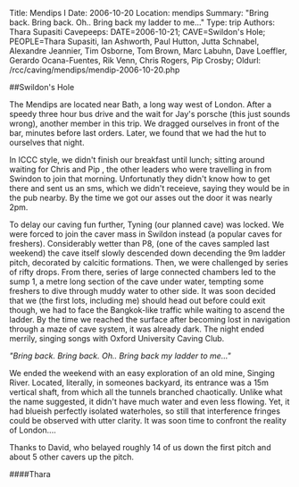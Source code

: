 Title: Mendips I
Date: 2006-10-20
Location: mendips
Summary: "Bring back. Bring back. Oh.. Bring back my ladder to me..."
Type: trip
Authors: Thara Supasiti
Cavepeeps: DATE=2006-10-21; CAVE=Swildon's Hole; PEOPLE=Thara Supasiti, Ian Ashworth, Paul Hutton, Jutta Schnabel, Alexandre Jeannier, Tim Osborne, Tom Brown, Marc Labuhn, Dave Loeffler, Gerardo Ocana-Fuentes, Rik Venn, Chris Rogers, Pip Crosby;
Oldurl: /rcc/caving/mendips/mendip-2006-10-20.php

##Swildon's Hole

The Mendips are located near Bath, a long way west of London. After a speedy three hour bus drive and the wait for Jay's porsche (this just sounds wrong), another member in this trip. We dragged ourselves in front of the bar, minutes before last orders. Later, we found that we had the hut to ourselves that night.

In ICCC style, we didn't finish our breakfast until lunch; sitting around waiting for Chris and Pip , the other leaders who were travelling in from Swindon to join that morning. Unfortunatly they didn't know how to get there and sent us an sms, which we didn't receieve, saying they would be in the pub nearby. By the time we got our asses out the door it was nearly 2pm.

To delay our caving fun further, Tyning (our planned cave) was locked. We were forced to join the caver mass in Swildon instead (a popular caves for freshers). Considerably wetter than P8, (one of the caves sampled last weekend) the cave itself slowly descended down decending the 9m ladder pitch, decorated by calcitic formations. Then, we were challenged by series of rifty drops. From there, series of large connected chambers led to the sump 1, a metre long section of the cave under water, tempting some freshers to dive through muddy water to other side. It was soon decided that we (the first lots, including me) should head out before could exit though, we had to face the Bangkok-like traffic while waiting to ascend the ladder. By the time we reached the surface after becoming lost in navigation through a maze of cave system, it was already dark. The night ended merrily, singing songs with Oxford University Caving Club.

*"Bring back. Bring back. Oh.. Bring back my ladder to me..."*

We ended the weekend with an easy exploration of an old mine, Singing River. Located, literally, in someones backyard, its entrance was a 15m vertical shaft, from which all the tunnels branched chaotically. Unlike what the name suggested, it didn't have much water and even less flowing. Yet, it had blueish perfectly isolated waterholes, so still that interference fringes could be observed with utter clarity. It was soon time to confront the reality of London....

Thanks to David, who belayed roughly 14 of us down the first pitch and about 5 other cavers up the pitch.

####Thara
